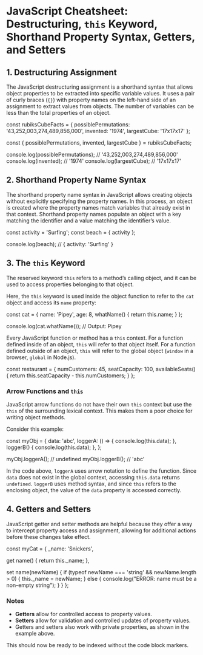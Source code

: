 
# JavaScript Cheatsheet: Destructuring, `this` Keyword, Shorthand Property Syntax, Getters, and Setters

## 1. Destructuring Assignment

The JavaScript destructuring assignment is a shorthand syntax that allows object properties to be extracted into specific variable values. It uses a pair of curly braces (`{}`) with property names on the left-hand side of an assignment to extract values from objects. The number of variables can be less than the total properties of an object.

const rubiksCubeFacts = {
possiblePermutations: '43,252,003,274,489,856,000',
invented: '1974',
largestCube: '17x17x17'
};

const { possiblePermutations, invented, largestCube } = rubiksCubeFacts;

console.log(possiblePermutations); // '43,252,003,274,489,856,000'
console.log(invented); // '1974'
console.log(largestCube); // '17x17x17'

## 2. Shorthand Property Name Syntax

The shorthand property name syntax in JavaScript allows creating objects without explicitly specifying the property names. In this process, an object is created where the property names match variables that already exist in that context. Shorthand property names populate an object with a key matching the identifier and a value matching the identifier’s value.

const activity = 'Surfing';
const beach = { activity };

console.log(beach); // { activity: 'Surfing' }

## 3. The `this` Keyword

The reserved keyword `this` refers to a method’s calling object, and it can be used to access properties belonging to that object.

Here, the `this` keyword is used inside the object function to refer to the `cat` object and access its `name` property:

const cat = {
name: 'Pipey',
age: 8,
whatName() {
return this.name;
}
};

console.log(cat.whatName());
// Output: Pipey

Every JavaScript function or method has a `this` context. For a function defined inside of an object, `this` will refer to that object itself. For a function defined outside of an object, `this` will refer to the global object (`window` in a browser, `global` in Node.js).

const restaurant = {
numCustomers: 45,
seatCapacity: 100,
availableSeats() {
return this.seatCapacity - this.numCustomers;
}
};

### Arrow Functions and `this`

JavaScript arrow functions do not have their own `this` context but use the `this` of the surrounding lexical context. This makes them a poor choice for writing object methods.

Consider this example:

const myObj = {
data: 'abc',
loggerA: () => { console.log(this.data); },
loggerB() { console.log(this.data); },
};

myObj.loggerA(); // undefined
myObj.loggerB(); // 'abc'

In the code above, `loggerA` uses arrow notation to define the function. Since `data` does not exist in the global context, accessing `this.data` returns `undefined`. `loggerB` uses method syntax, and since `this` refers to the enclosing object, the value of the `data` property is accessed correctly.

## 4. Getters and Setters

JavaScript getter and setter methods are helpful because they offer a way to intercept property access and assignment, allowing for additional actions before these changes take effect.

const myCat = {
\_name: 'Snickers',

get name() {
return this.\_name;
},

set name(newName) {
if (typeof newName === 'string' && newName.length > 0) {
this.\_name = newName;
} else {
console.log("ERROR: name must be a non-empty string");
}
}
};

### Notes

- **Getters** allow for controlled access to property values.
- **Setters** allow for validation and controlled updates of property values.
- Getters and setters also work with private properties, as shown in the example above.

This should now be ready to be indexed without the code block markers.
